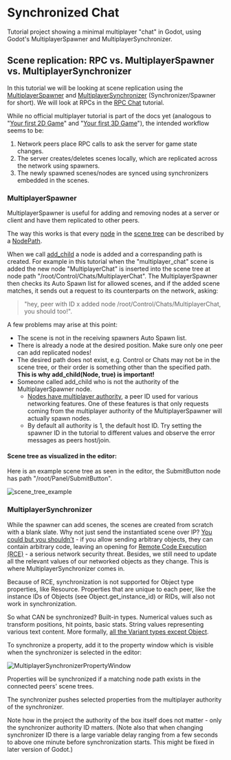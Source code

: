 # Synchronized Chat
Tutorial project showing a minimal multiplayer "chat" in Godot, using Godot's MultiplayerSpawner and MultiplayerSynchronizer.

## Scene replication: RPC vs. MultiplayerSpawner vs. MultiplayerSynchronizer
In this tutorial we will be looking at scene replication using the [MultiplayerSpawner](https://docs.godotengine.org/en/stable/classes/class_multiplayerspawner.html) and [MultiplayerSynchronizer](https://docs.godotengine.org/en/stable/classes/class_multiplayersynchronizer.html) (Synchronizer/Spawner for short). We will look at RPCs in the [RPC Chat](https://github.com/jkvastad/Godot-4-Multiplayer-Tutorials/tree/main/RPC%20Chat) tutorial.

While no official multiplayer tutorial is part of the docs yet (analogous to "[Your first 2D Game](https://docs.godotengine.org/en/stable/getting_started/first_2d_game/index.html)" and "[Your first 3D Game](https://docs.godotengine.org/en/stable/getting_started/first_3d_game/index.html)"), the intended workflow seems to be:

1. Network peers place RPC calls to ask the server for game state changes.
2. The server creates/deletes scenes locally, which are replicated across the network using spawners.
3. The newly spawned scenes/nodes are synced using synchronizers embedded in the scenes.

### MultiplayerSpawner
MultiplayerSpawner is useful for adding and removing nodes at a server or client and have them replicated to other peers.

The way this works is that every [node](https://docs.godotengine.org/en/stable/classes/class_node.html) in the [scene tree](https://docs.godotengine.org/en/stable/tutorials/scripting/scene_tree.html) can be described by a [NodePath](https://docs.godotengine.org/en/stable/classes/class_nodepath.html). 

When we call [add_child](https://docs.godotengine.org/en/stable/classes/class_node.html#class-node-method-add-child) a node is added and a correspanding path is created. For example in this tutorial when the "multiplayer_chat" scene is added the new node "MultiplayerChat" is inserted into the scene tree at node path "/root/Control/Chats/MultiplayerChat". The MultiplayerSpawner then checks its Auto Spawn list for allowed scenes, and if the added scene matches, it sends out a request to its counterparts on the network, asking:
> "hey, peer with ID x added node /root/Control/Chats/MultiplayerChat, you should too!".

A few problems may arise at this point:

* The scene is not in the receiving spawners Auto Spawn list.
* There is already a node at the desired position. Make sure only one peer can add replicated nodes!
* The desired path does not exist, e.g. Control or Chats may not be in the scene tree, or their order is something other than the specified path. **This is why add_child(Node, true) is important!**
* Someone called add_child who is not the authority of the MultiplayerSpawner node.
  * [Nodes have multiplayer authority](https://docs.godotengine.org/en/stable/classes/class_node.html#class-node-method-set-multiplayer-authority), a peer ID used for various networking features. One of these features is that only requests coming from the multiplayer authority of the MultiplayerSpawner will actually spawn nodes.
  * By default all authority is 1, the default host ID. Try setting the spawner ID in the tutorial to different values and observe the error messages as peers host/join.

#### Scene tree as visualized in the editor:
Here is an example scene tree as seen in the editor, the SubmitButton node has path "/root/Panel/SubmitButton".

![scene_tree_example](https://docs.godotengine.org/en/stable/_images/toptobottom.webp) 

### MultiplayerSynchronizer

While the spawner can add scenes, the scenes are created from scratch with a blank slate. Why not just send the instantiated scene over IP? [You could but you shouldn't](https://docs.godotengine.org/en/stable/classes/class_scenemultiplayer.html#class-scenemultiplayer-property-allow-object-decoding) - if you allow sending arbitrary objects, they can contain arbitrary code, leaving an opening for [Remote Code Execution (RCE)](https://en.wikipedia.org/wiki/Arbitrary_code_execution) - a serious network security threat. Besides, we still need to update all the relevant values of our networked objects as they change. This is where MultiplayerSynchronizer comes in. 

Because of RCE, synchronization is not supported for Object type properties, like Resource. Properties that are unique to each peer, like the instance IDs of Objects (see Object.get_instance_id) or RIDs, will also not work in synchronization.

So what CAN be synchronized? Built-in types. Numerical values such as transform positions, hit points, basic stats. String values representing various text content. More formally, [all the Variant types except Object](https://docs.godotengine.org/en/stable/tutorials/scripting/c_sharp/c_sharp_variant.html#variant-compatible-types).

To synchronize a property, add it to the property window which is visible when the synchronizer is selected in the editor:

![MultiplayerSynchronizerPropertyWindow](https://github.com/jkvastad/Godot-4-Multiplayer-Tutorials/assets/9295196/f7f07970-bb93-4e31-b5dc-a9b2e7fabc65)

Properties will be synchronized if a matching node path exists in the connected peers' scene trees.

The synchronizer pushes selected properties from the multiplayer authority of the synchronizer.

Note how in the project the authority of the box itself does not matter - only the synchronizer authority ID matters. (Note also that when changing synchronizer ID there is a large variable delay ranging from a few seconds to above one minute before synchronization starts. This might be fixed in later version of Godot.)

